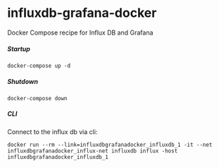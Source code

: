 # influxdb-grafana-docker
Docker Compose recipe for Influx DB and Grafana

##### Startup
```
docker-compose up -d
```

##### Shutdown
```
docker-compose down
```

##### CLI
Connect to the influx db via cli:
```
docker run --rm --link=influxdbgrafanadocker_influxdb_1 -it --net influxdbgrafanadocker_influx-net influxdb influx -host influxdbgrafanadocker_influxdb_1
```
